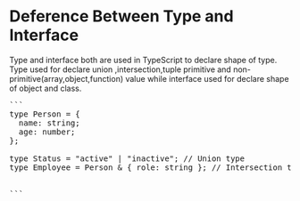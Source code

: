 # Deference Between Type and Interface

Type and interface both are used in TypeScript to declare shape of type. Type used for declare union ,intersection,tuple primitive and non-primitive(array,object,function) value while interface used for declare shape of object and class.


<pre>```
type Person = {
  name: string;
  age: number;
};

type Status = "active" | "inactive"; // Union type
type Employee = Person & { role: string }; // Intersection type


```<pre>